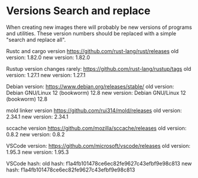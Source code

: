 # Versions Search and replace

When creating new images there will probably be new versions of programs and utilities.
These version numbers should be replaced with a simple "search and replace all".

Rustc and cargo version
<https://github.com/rust-lang/rust/releases>
old version: 1.82.0
new version: 1.82.0

Rustup version changes rarely:
<https://github.com/rust-lang/rustup/tags>
old version: 1.27.1
new version: 1.27.1

Debian version:
<https://www.debian.org/releases/stable/>
old version: Debian GNU/Linux 12 (bookworm) 12.8
new version: Debian GNU/Linux 12 (bookworm) 12.8

mold linker version
<https://github.com/rui314/mold/releases>
old version: 2.34.1
new version: 2.34.1

sccache version
<https://github.com/mozilla/sccache/releases>
old version: 0.8.2
new version: 0.8.2

VSCode version:
<https://github.com/microsoft/vscode/releases>
old version: 1.95.3
new version: 1.95.3

VSCode hash:
old hash: f1a4fb101478ce6ec82fe9627c43efbf9e98c813
new hash: f1a4fb101478ce6ec82fe9627c43efbf9e98c813
